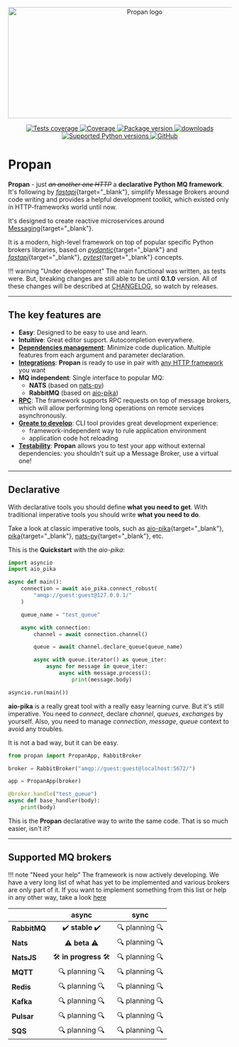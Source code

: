 <p align="center">
    <img src="assets/img/logo-no-background.png" alt="Propan logo" style="height: 250px; width: 600px;"/>
</p>

<p align="center">
    <a href="https://github.com/Lancetnik/Propan/actions/workflows/tests.yml" target="_blank">
        <img src="https://github.com/Lancetnik/Propan/actions/workflows/tests.yml/badge.svg" alt="Tests coverage"/>
    </a>
    <a href="https://coverage-badge.samuelcolvin.workers.dev/redirect/lancetnik/propan" target="_blank">
        <img src="https://coverage-badge.samuelcolvin.workers.dev/lancetnik/propan.svg" alt="Coverage">
    </a>
    <a href="https://pypi.org/project/propan" target="_blank">
        <img src="https://img.shields.io/pypi/v/propan?label=pypi%20package" alt="Package version">
    </a>
    <a href="https://pepy.tech/project/propan" target="_blank">
        <img src="https://static.pepy.tech/personalized-badge/propan?period=total&units=international_system&left_color=grey&right_color=blue&left_text=Downloads" alt="downloads"/>
    </a>
    <br/>
    <a href="https://pypi.org/project/propan" target="_blank">
        <img src="https://img.shields.io/pypi/pyversions/propan.svg" alt="Supported Python versions">
    </a>
    <a href="https://github.com/Lancetnik/Propan/blob/main/LICENSE" target="_blank">
        <img alt="GitHub" src="https://img.shields.io/github/license/Lancetnik/Propan?color=%23007ec6">
    </a>
</p>


# Propan

**Propan** - just *<s>an another one HTTP</s>* a **declarative Python MQ framework**. It's following by [*fastapi*](https://fastapi.tiangolo.com/ru/){target="_blank"},
simplify Message Brokers around code writing and provides a helpful development toolkit, which existed only in HTTP-frameworks world until now.

It's designed to create reactive microservices around [Messaging](https://microservices.io/patterns/communication-style/messaging.html){target="_blank"}.

It is a modern, high-level framework on top of popular specific Python brokers libraries, based on [*pydantic*](https://docs.pydantic.dev/){target="_blank"} and [*fastapi*](https://fastapi.tiangolo.com/ru/){target="_blank"}, [*pytest*](https://docs.pytest.org/en/7.3.x/){target="_blank"} concepts.

!!! warning "Under development"
    The main functional was written, as tests were. But, breaking changes are still able to be until **0.1.0** version. All of these changes will be described at [CHANGELOG](10_CHANGELOG), so watch by releases.

---

## The key features are

* **Easy**: Designed to be easy to use and learn.
* **Intuitive**: Great editor support. Autocompletion everywhere.
* [**Dependencies management**](2_getting_started/1_quick-start/#dependencies): Minimize code duplication. Multiple features from each argument and parameter declaration.
* [**Integrations**](2_getting_started/1_quick-start/#http-frameworks-integrations): **Propan** is ready to use in pair with [any HTTP framework](5_integrations/1_integrations-index/) you want
* **MQ independent**: Single interface to popular MQ:
    * **NATS** (based on [nats-py](https://github.com/nats-io/nats.py))
    * **RabbitMQ** (based on [aio-pika](https://aio-pika.readthedocs.io/en/latest/)) 
* [**RPC**](2_getting_started/4_broker/5_rpc/): The framework supports RPC requests on top of message brokers, which will allow performing long operations on remote services asynchronously.
* [**Greate to develop**](2_getting_started/2_cli/): CLI tool provides great development experience:
    * framework-independent way to rule application environment
    * application code hot reloading
* [**Testability**](2_getting_started/7_testing): **Propan** allows you to test your app without external dependencies: you shouldn't suit up a Message Broker, use a virtual one!

---

## Declarative

With declarative tools you should define **what you need to get**. With traditional imperative tools you should write **what you need to do**.

Take a look at classic imperative tools, such as [aio-pika](https://aio-pika.readthedocs.io/en/latest/){target="_blank"}, [pika](https://pika.readthedocs.io/en/stable/){target="_blank"}, [nats-py](https://github.com/nats-io/nats.py){target="_blank"}, etc.

This is the **Quickstart** with the *aio-pika*:

```python
import asyncio
import aio_pika

async def main():
    connection = await aio_pika.connect_robust(
        "amqp://guest:guest@127.0.0.1/"
    )

    queue_name = "test_queue"

    async with connection:
        channel = await connection.channel()

        queue = await channel.declare_queue(queue_name)

        async with queue.iterator() as queue_iter:
            async for message in queue_iter:
                async with message.process():
                    print(message.body)

asyncio.run(main())
```

**aio-pika** is a really great tool with a really easy learning curve. But it's still imperative. You need to *connect*, declare *channel*, *queues*, *exchanges* by yourself. Also, you need to manage *connection*, *message*, *queue* context to avoid any troubles.

It is not a bad way, but it can be easy.

```python
from propan import PropanApp, RabbitBroker

broker = RabbitBroker("amqp://guest:guest@localhost:5672/")

app = PropanApp(broker)

@broker.handle("test_queue")
async def base_handler(body):
    print(body)
```

This is the **Propan** declarative way to write the same code. That is so much easier, isn't it?

---

## Supported MQ brokers

!!! note "Need your help"
    The framework is now actively developing. We have a very long list of what has yet to be implemented and various brokers are only part of it. If you want to implement something from this list or help in any other way, take a look [here](6_contributing/1_todo/)

|              | async                                                   | sync                 |
|--------------|:-------------------------------------------------------:|:--------------------:|
| **RabbitMQ** | :heavy_check_mark: **stable** :heavy_check_mark:        | :mag: planning :mag: |
| **Nats**     | :warning: **beta** :warning:                            | :mag: planning :mag: |
| **NatsJS**   | :hammer_and_wrench: **in progress** :hammer_and_wrench: | :mag: planning :mag: |
| **MQTT**     | :mag: planning :mag:                                    | :mag: planning :mag: |
| **Redis**    | :mag: planning :mag:                                    | :mag: planning :mag: |
| **Kafka**    | :mag: planning :mag:                                    | :mag: planning :mag: |
| **Pulsar**   | :mag: planning :mag:                                    | :mag: planning :mag: |
| **SQS**      | :mag: planning :mag:                                    | :mag: planning :mag: |

